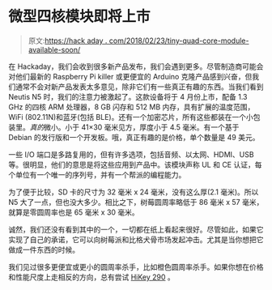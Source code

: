# 微型四核模块即将上市

> 原文:[https://hack aday . com/2018/02/23/tiny-quad-core-module-available-soon/](https://hackaday.com/2018/02/23/tiny-quad-core-module-available-soon/)

在 Hackaday，我们会收到很多新产品发布，我们会遇到更多。尽管制造商可能会对他们最新的 Raspberry Pi killer 或更便宜的 Arduino 克隆产品感到兴奋，但我们通常不会对新产品发表太多意见，除非它们有一些真正有趣的东西。当我们看到 Neutis N5 时，我们的注意力被激起了。这款设备将于 4 月份上市，配备 1.3 GHz 的四核 ARM 处理器，8 GB 闪存和 512 MB 内存，具有扩展的温度范围，WiFi (802.11N)和蓝牙(包括 BLE)。还有一个加密芯片，所有这些都装在一个小包装里。*真的*微小。小于 41×30 毫米见方，厚度小于 4.5 毫米。有一个基于 Debian 的发行版和一个开发板。哦，真正有趣的是价格，单个数量是 49 美元。

一些 I/O 端口是多路复用的，但有许多选项，包括音频、以太网、HDMI、USB 等。很明显，他们的意思是将这些应用到产品中。该模块声称 UL 和 CE 认证，每个单位有一个唯一的序列号，并有一个帮派的编程能力。

为了便于比较，SD 卡的尺寸为 32 毫米 x 24 毫米，没有这么厚(2.1 毫米)。所以 N5 大了一点，但也没大多少。相比之下，树莓圆周率略低于 86 毫米 x 57 毫米，就算是零圆周率也是 65 毫米 x 30 毫米。

诚然，我们还没有看到其中的一个，一切都在纸上看起来很好。尽管如此，如果它实现了自己的承诺，它可以向树莓派和比格犬骨市场发起冲击。尤其是当你想把它做成一件东西的时候。

我们见过很多更便宜或更小的圆周率杀手，比如橙色圆周率杀手。如果你想在价格和性能尺度上走相反的方向，总有尝试 [HiKey 290](https://hackaday.com/2017/05/01/new-part-day-the-239-pi-clone/) 。